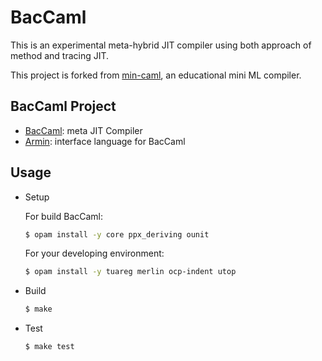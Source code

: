 # BacCaml

This is an experimental meta-hybrid JIT compiler using both approach of method and tracing JIT.

This project is forked from [min-caml](https://github.com/esumii/min-caml), an educational mini ML compiler.

## BacCaml Project

- [BacCaml](https://github.com/prg-titech/baccaml): meta JIT Compiler
- [Armin](https://github.com/prg-titech/armin): interface language for BacCaml

## Usage

- Setup

	For build BacCaml:

	```bash
	$ opam install -y core ppx_deriving ounit
	```

	For your developing environment:

	```bash
	$ opam install -y tuareg merlin ocp-indent utop
	```

- Build

	``` bash
	$ make
	```

- Test

	``` bash
	$ make test
	```
